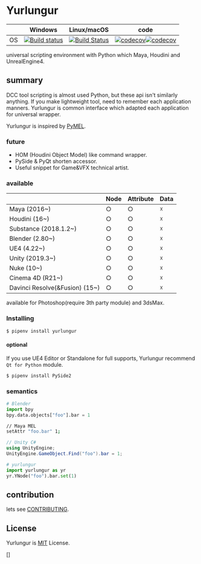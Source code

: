 # Yurlungur

|       | Windows | Linux/macOS | code |
| ----- | ------ | --- | --- |
| OS | [![Build status](https://ci.appveyor.com/api/projects/status/46vinb8jd1jbbhdg?svg=true)](https://ci.appveyor.com/project/sho7noka/yurlungur) | [![Build Status](https://travis-ci.org/sho7noka/Yurlungur.svg?branch=dev)](https://travis-ci.org/sho7noka/Yurlungur) | [![codecov](https://codecov.io/gh/sho7noka/Yurlungur/branch/dev/graph/badge.svg)](https://codecov.io/gh/sho7noka/Yurlungur)[![codecov](https://codecov.io/gh/sho7noka/Yurlungur/branch/dev/graph/badge.svg)](https://codecov.io/gh/sho7noka/Yurlungur) |


universal scripting environment with Python which Maya, Houdini and UnrealEngine4.

## summary
DCC tool scripting is almost used Python, but these api isn't similarly anything.
If you make lightweight tool, need to remember each application manners.
Yurlungur is common interface which adapted each application for universal wrapper.

Yurlungur is inspired by [PyMEL](https://github.com/LumaPictures/pymel).

### future
* HOM (Houdini Object Model) like command wrapper.
* PySide & PyQt shorten accessor.
* Useful snippet for Game&VFX technical artist.

### available
|       | Node | Attribute | Data |
| ---- | --- | --- | --- |
| Maya (2016~) | ○ | ○ | ☓ |
| Houdini (16~) | ○ | ○ | ☓ |
| Substance (2018.1.2~) | ○ | ○ | ☓ |
| Blender (2.80~) | ○ | ○ | ☓ |
| UE4 (4.22~) | ○ | ○ | ☓ |
| Unity (2019.3~) | ○ | ○ | ☓ |
| Nuke (10~) | ○ | ○ | ☓ |
| Cinema 4D (R21~) | ○ | ○ | ☓ |
| Davinci Resolve(&Fusion) (15~) | ○ | ○ | ☓ |

available for Photoshop(require 3th party module) and 3dsMax.

### Installing
```bash
$ pipenv install yurlungur
```

#### optional
If you use UE4 Editor or Standalone for full supports, Yurlungur recommend `Qt for Python` module.

```bash
$ pipenv install PySide2
```

### semantics

```python
# Blender
import bpy
bpy.data.objects["foo"].bar = 1
```

```sh
// Maya MEL
setAttr "foo.bar" 1;
```

```cs
// Unity C#
using UnityEngine;
UnityEngine.GameObject.Find("foo").bar = 1;
```

```python
# yurlungur
import yurlungur as yr
yr.YNode("foo").bar.set(1)
``` 

## contribution
lets see [CONTRIBUTING](./CONTRIBUTING.md).


## License
Yurlungur is [MIT](./LICENSE.md) License.

[]